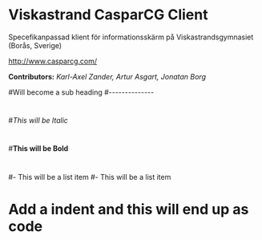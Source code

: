 Viskastrand CasparCG Client
==============

Specefikanpassad klient för informationsskärm på Viskastrandsgymnasiet (Borås, Sverige)

http://www.casparcg.com/

**Contributors:** *Karl-Axel Zander, Artur Asgart, Jonatan Borg*

#Will become a sub heading
#--------------
#
#*This will be Italic*
#
#**This will be Bold**
#
#- This will be a list item
#- This will be a list item
#
#    Add a indent and this will end up as code
